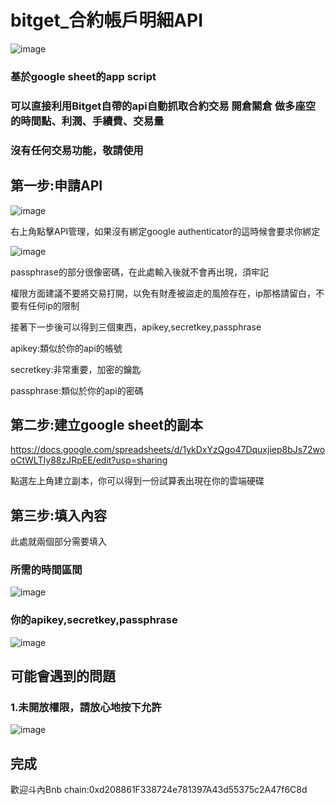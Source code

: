 # bitget_合約帳戶明細API
![image](https://user-images.githubusercontent.com/24865458/154845599-ae553e9e-ecbe-4acf-8332-f55940795986.png)
### 基於google sheet的app script
### 可以直接利用Bitget自帶的api自動抓取合約交易 開倉關倉 做多座空的時間點、利潤、手續費、交易量
### 沒有任何交易功能，敬請使用

## 第一步:申請API
![image](https://user-images.githubusercontent.com/24865458/154844906-09d00271-70d9-452d-ae4e-479df442d785.png)

右上角點擊API管理，如果沒有綁定google authenticator的這時候會要求你綁定

![image](https://user-images.githubusercontent.com/24865458/154845011-ddeab17d-cb12-4abd-a4c1-f8b65b20490d.png)

passphrase的部分很像密碼，在此處輸入後就不會再出現，須牢記

 權限方面建議不要將交易打開，以免有財產被盜走的風險存在，ip那格請留白，不要有任何ip的限制

 接著下一步後可以得到三個東西，apikey,secretkey,passphrase

 apikey:類似於你的api的帳號

 secretkey:非常重要，加密的鑰匙

 passphrase:類似於你的api的密碼
## 第二步:建立google sheet的副本
https://docs.google.com/spreadsheets/d/1ykDxYzQgo47Dquxjiep8bJs72wooCtWLTIy88zJRpEE/edit?usp=sharing

點選左上角建立副本，你可以得到一份試算表出現在你的雲端硬碟
## 第三步:填入內容
此處就兩個部分需要填入
### 所需的時間區間
![image](https://user-images.githubusercontent.com/24865458/154845414-cee6028c-40ae-4fda-837f-4e02594ed0b8.png)

### 你的apikey,secretkey,passphrase
![image](https://user-images.githubusercontent.com/24865458/154845538-a2d058a2-4d23-4b91-a089-d3e2a9c00489.png)
## 可能會遇到的問題
### 1.未開放權限，請放心地按下允許
![image](https://user-images.githubusercontent.com/24865458/154935431-055132b4-e84b-4dd7-83ff-10b48e41d5fc.png)



## 完成
歡迎斗內Bnb chain:0xd208861F338724e781397A43d55375c2A47f6C8d
